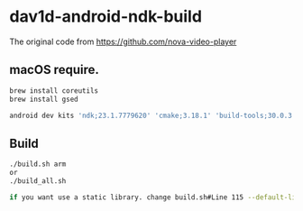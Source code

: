 # dav1d-android-ndk-build

The original code from https://github.com/nova-video-player

## macOS require.
```bash
brew install coreutils
brew install gsed
```
```bash
android dev kits 'ndk;23.1.7779620' 'cmake;3.18.1' 'build-tools;30.0.3'
```
## Build
```bash
./build.sh arm
or
./build_all.sh

if you want use a static library. change build.sh#Line 115 --default-library=static 
```